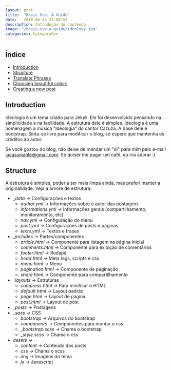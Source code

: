 ```yaml
---
layout: post
title:  "Basic Use: A Guide"
date:   2016-04-24 21:09:57
description: Introdução do conteúdo
image: "/basic-use-a-guide/ideology.jpg"
categories: CategoryOne
---
```


## Índice

- [Introduction](#introduction)
- [Structure](#structure)
- [Translate Phrases](#translate-phrases)
- [Choosing beautiful colors](#choosing-beautiful-colors)
- [Creating a new post](#creating-a-new-post)


<h2 id="introduction">Introduction</h2>

Ideologia é um tema criado para Jekyll. Ele foi desenvolvido pensando na simplicidade e na facilidade. A estrutura dele é simples. Ideologia é uma homenagem a música "Ideologia" do cantor Cazuza. A base dele é bootstrap. Sinta-se livre para modificar o blog, só espero que mantenha os créditos ao autor.

Se você gostou do blog, não deixe de mandar um "oi" para mim pelo e-mail <a href="mailto:lucassmahle@gmail.com">lucassmahle@gmail.com</a>. Se quiser me pagar um café, eu iria adorar :)


<h2 id="structure">Structure</h2>

A estrutura é simples, poderia ser mais limpa ainda, mas preferi manter a originalidade.
Veja a árvore de estrutura:

* __data ->_ Configurações e textos
	* _author.yml ->_ Informações sobre o autor das postagens
	* _informations.yml ->_ Informações gerais (compartilhamento, monitoramento, etc)
	* _nav.yml ->_ Configuração do menu 
	* _post.yml ->_ Configurações de posts e páginas
	* _texts.yml ->_ Textos e frases
* __includes ->_ Partes/componentes
	* _article.html ->_ Componente para listagem na página inicial
	* _comments.html ->_ Componente para exibição de comentários
	* _footer.html ->_ Rodapé
	* _head.html ->_ Meta tags, scripts e css
	* _menu.html ->_ Menu
	* _pagination.html ->_ Componente de paginação
	* _share.html ->_ Componente para compartilhamento
* __layouts ->_ Estruturas
	* _compress.html ->_ Para minificar o HTML
	* _default.html ->_ Layout padrão
	* _page.html ->_ Layout de página
	* _post.html ->_ Layout de post
* __posts  ->_ Postagens
* __sass ->_ CSS
	* _bootstrap ->_ Arquivos do bootstrap
	* _components ->_ Componentes para montar o css
	* __bootstrap.scss ->_ Chama o bootstrap
	* __style.scss ->_ Chama o css
* _assets ->_ 
	* _content ->_ Conteúdo dos posts
	* _css ->_ Chama o scss
	* _img ->_ Imagens do tema
	* _js ->_ Javascript
